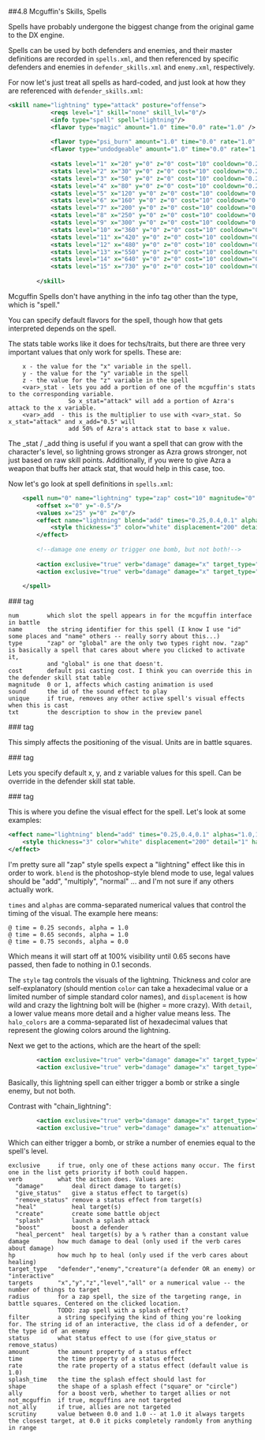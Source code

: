 
##4.8 Mcguffin's Skills, Spells

Spells have probably undergone the biggest change from the original game to the DX engine.

Spells can be used by both defenders and enemies, and their master definitions are recorded in `spells.xml`, and then
referenced by specific defenders and enemies in `defender_skills.xml` and `enemy.xml`, respectively.

For now let's just treat all spells as hard-coded, and just look at how they are referenced with `defender_skills.xml`:

```xml
<skill name="lightning" type="attack" posture="offense">
			<reqs level="1" skill="none" skill_lvl="0"/>
			<info type="spell" spell="lightning"/>
			<flavor type="magic" amount="1.0" time="0.0" rate="1.0" />
		
			<flavor type="psi_burn" amount="1.0" time="0.0" rate="1.0" />
			<flavor type="undodgeable" amount="1.0" time="0.0" rate="1.0" />
			
			<stats level="1" x="20" y="0" z="0" cost="10" cooldown="0.25" x_add="0.5" x_stat="attack"/>
			<stats level="2" x="30" y="0" z="0" cost="10" cooldown="0.25" x_add="0.8" x_stat="attack"/>
			<stats level="3" x="50" y="0" z="0" cost="10" cooldown="0.25" x_add="1.1" x_stat="attack"/>
			<stats level="4" x="80" y="0" z="0" cost="10" cooldown="0.25" x_add="1.4" x_stat="attack"/>
			<stats level="5" x="120" y="0" z="0" cost="10" cooldown="0.25" x_add="1.7" x_stat="attack"/>
			<stats level="6" x="160" y="0" z="0" cost="10" cooldown="0.25" x_add="2.0" x_stat="attack"/>
			<stats level="7" x="200" y="0" z="0" cost="10" cooldown="0.25" x_add="2.3" x_stat="attack"/>
			<stats level="8" x="250" y="0" z="0" cost="10" cooldown="0.25" x_add="2.6" x_stat="attack"/>
			<stats level="9" x="300" y="0" z="0" cost="10" cooldown="0.25" x_add="2.9" x_stat="attack"/>
			<stats level="10" x="360" y="0" z="0" cost="10" cooldown="0.25" x_add="3.2" x_stat="attack"/>
			<stats level="11" x="420" y="0" z="0" cost="10" cooldown="0.25" x_add="3.5" x_stat="attack"/>
			<stats level="12" x="480" y="0" z="0" cost="10" cooldown="0.25" x_add="3.8" x_stat="attack"/>
			<stats level="13" x="550" y="0" z="0" cost="10" cooldown="0.25" x_add="4.1" x_stat="attack"/>
			<stats level="14" x="640" y="0" z="0" cost="10" cooldown="0.25" x_add="4.4" x_stat="attack"/>
			<stats level="15" x="730" y="0" z="0" cost="10" cooldown="0.25" x_add="4.7" x_stat="attack"/>
						
		</skill>
```

Mcguffin Spells don't have anything in the info tag other than the type, which is "spell."

You can specify default flavors for the spell, though how that gets interpreted depends on the spell.

The stats table works like it does for techs/traits, but there are three very important values that only work for spells. These are:

```
    x - the value for the "x" variable in the spell.
    y - the value for the "y" variable in the spell
    z - the value for the "z" variable in the spell
    <var>_stat - lets you add a portion of one of the mcguffin's stats to the corresponding variable. 
                 So x_stat="attack" will add a portion of Azra's attack to the x variable.
    <var>_add  - this is the multiplier to use with <var>_stat. So x_stat="attack" and x_add="0.5" will 
                 add 50% of Azra's attack stat to base x value.
```

The _stat / _add thing is useful if you want a spell that can grow with the character's level, 
so lightning grows stronger as Azra grows stronger, not just based on raw skill points. 
Additionally, if you were to give Azra a weapon that buffs her attack stat, that would help in this case, too.

Now let's go look at spell definitions in `spells.xml`:

```xml
	<spell num="0" name="lightning" type="zap" cost="10" magnitude="0" sound="lightning" unique="true" txt="$SKILL_MCGUFFIN_A_LIGHTNING_DESC">
		<offset x="0" y="-0.5"/>
		<values x="25" y="0" z="0"/>
		<effect name="lightning" blend="add" times="0.25,0.4,0.1" alphas="1.0,1.0,0.0">
			<style thickness="3" color="white" displacement="200" detail="1" halo_colors="0x88AAEE,0x4444CC,0x334488"/>
		</effect>
		
		<!--damage one enemy or trigger one bomb, but not both!-->
		
		<action exclusive="true" verb="damage" damage="x" target_type="interactive" targets="1" radius="0.5" filter="bomb"/>
		<action exclusive="true" verb="damage" damage="x" target_type="enemy"       targets="1" radius="1.25"/>
		
	</spell>
```

###<spell> tag

```
num        which slot the spell appears in for the mcguffin interface in battle
name       the string identifier for this spell (I know I use "id" some places and "name" others -- really sorry about this...)
type       "zap" or "global" are the only two types right now. "zap" is basically a spell that cares about where you clicked to activate it,
           and "global" is one that doesn't.
cost       default psi casting cost. I think you can override this in the defender skill stat table
magnitude  0 or 1, affects which casting animation is used
sound      the id of the sound effect to play
unique     if true, removes any other active spell's visual effects when this is cast
txt        the description to show in the preview panel
```

###<offset> tag

This simply affects the positioning of the visual. Units are in battle squares.

###<values> tag

Lets you specify default x, y, and z variable values for this spell. Can be override in the defender skill stat table.

###<effect> tag

This is where you define the visual effect for the spell. Let's look at some examples:

```xml
<effect name="lightning" blend="add" times="0.25,0.4,0.1" alphas="1.0,1.0,0.0">
	<style thickness="3" color="white" displacement="200" detail="1" halo_colors="0x88AAEE,0x4444CC,0x334488"/>
</effect>
```

I'm pretty sure all "zap" style spells expect a "lightning" effect like this in order to work. `blend` is the 
photoshop-style blend mode to use, legal values should be "add", "multiply", "normal" ... and I'm not sure if any others actually work.

`times` and `alphas` are comma-separated numerical values that control the timing of the visual. The example here means:
```
@ time = 0.25 seconds, alpha = 1.0
@ time = 0.65 seconds, alpha = 1.0
@ time = 0.75 seconds, alpha = 0.0
```

Which means it will start off at 100% visibility until 0.65 secons have passed, then fade to nothing in 0.1 seconds.

The `style` tag controls the visuals of the lightning. Thickness and color are self-explanatory (should mention `color` can take 
a hexadecimal value or a limited number of simple standard color names), and `displacement` is how wild and crazy the lightning bolt will be (higher = more crazy).
With `detail`, a lower value means more detail and a higher value means less. The `halo_colors` are a comma-separated list of 
hexadecimal values that represent the glowing colors around the lightning.

Next we get to the actions, which are the heart of the spell:

```xml
		<action exclusive="true" verb="damage" damage="x" target_type="interactive" targets="1" radius="0.5" filter="bomb"/>
		<action exclusive="true" verb="damage" damage="x" target_type="enemy"       targets="1" radius="1.25"/>
```

Basically, this lightning spell can either trigger a bomb or strike a single enemy, but not both.

Contrast with "chain_lightning":

```xml
		<action exclusive="true" verb="damage" damage="x" target_type="interactive" targets="1"     radius="0.5" filter="bomb"/>
		<action exclusive="true" verb="damage" damage="x" attenuation="y" max_flavor_targets="stun:1" target_type="enemy" targets="level" radius="10.0"/>
```
Which can either trigger a bomb, or strike a number of enemies equal to the spell's level.

```
exclusive     if true, only one of these actions many occur. The first one in the list gets priority if both could happen.
verb          what the action does. Values are:
  "damage"        deal direct damage to target(s)
  "give_status"   give a status effect to target(s)
  "remove_status" remove a status effect from target(s)
  "heal"          heal target(s)
  "create"        create some battle object
  "splash"        launch a splash attack
  "boost"         boost a defender
  "heal_percent"  heal target(s) by a % rather than a constant value
damage        how much damage to deal (only used if the verb cares about damage)
hp            how much hp to heal (only used if the verb cares about healing)
target_type   "defender","enemy","creature"(a defender OR an enemy) or "interactive"
targets       "x","y","z","level","all" or a numerical value -- the number of things to target
radius        for a zap spell, the size of the targeting range, in battle squares. Centered on the clicked location.
              TODO: zap spell with a splash effect? 
filter        a string specifying the kind of thing you're looking for. The string id of an interactive, the class id of a defender, or the type id of an enemy
status        what status effect to use (for give_status or remove_status)
amount        the amount property of a status effect
time          the time property of a status effect
rate          the rate property of a status effect (default value is 1.0)
splash_time   the time the splash effect should last for
shape         the shape of a splash effect ("square" or "circle")
ally          for a boost verb, whether to target allies or not
not_mcguffin  if true, mcguffins are not targeted
not_ally      if true, allies are not targeted
scrutiny      value between 0.0 and 1.0 -- at 1.0 it always targets the closest target, at 0.0 it picks completely randomly from anything in range

